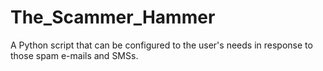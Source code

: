 # The_Scammer_Hammer
A Python script that can be configured to the user's needs in response to those spam e-mails and SMSs. 

